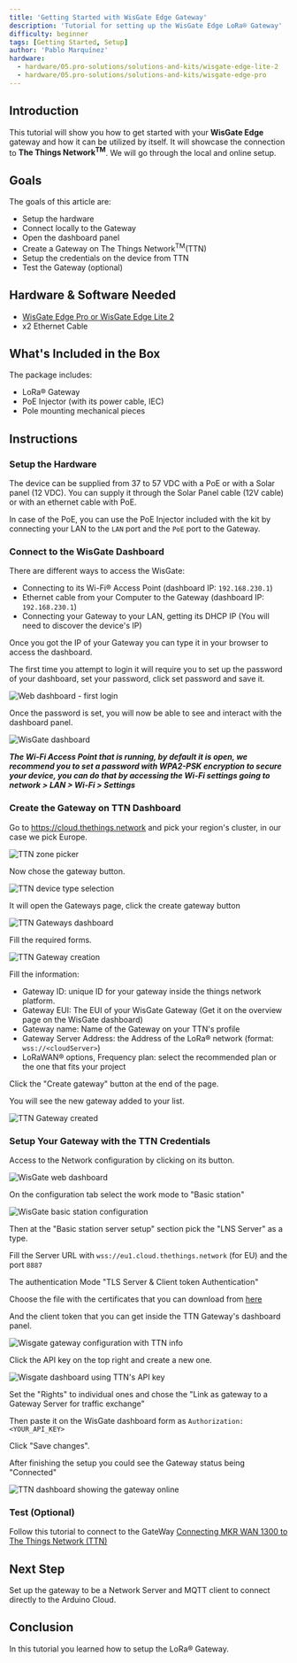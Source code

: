 ```yaml
---
title: 'Getting Started with WisGate Edge Gateway'
description: 'Tutorial for setting up the WisGate Edge LoRa® Gateway'
difficulty: beginner
tags: [Getting Started, Setup]
author: 'Pablo Marquínez'
hardware:
  - hardware/05.pro-solutions/solutions-and-kits/wisgate-edge-lite-2
  - hardware/05.pro-solutions/solutions-and-kits/wisgate-edge-pro
---
```


## Introduction

This tutorial will show you how to get started with your **WisGate Edge** gateway and how it can be utilized by itself. It will showcase the connection to **The Things Network<sup>TM</sup>**. We will go through the local and online setup.

## Goals

The goals of this article are:

- Setup the hardware
- Connect locally to the Gateway
- Open the dashboard panel
- Create a Gateway on The Things Network<sup>TM</sup>(TTN)
- Setup the credentials on the device from TTN
- Test the Gateway (optional)

## Hardware & Software Needed

- [WisGate Edge Pro or WisGate Edge Lite 2](https://store.arduino.cc/pages/wisgate-lora-gateways)
- x2 Ethernet Cable

## What's Included in the Box

The package includes:

* LoRa® Gateway
* PoE Injector (with its power cable, IEC)
* Pole mounting mechanical pieces

## Instructions

### Setup the Hardware

The device can be supplied from 37 to 57 VDC with a PoE or with a Solar panel (12 VDC).
You can supply it through the Solar Panel cable (12V cable) or with an ethernet cable with PoE.

In case of the PoE, you can use the PoE Injector included with the kit by connecting your LAN to the `LAN` port and the `PoE` port to the Gateway.

### Connect to the WisGate Dashboard

There are different ways to access the WisGate:

* Connecting to its Wi-Fi® Access Point (dashboard IP: `192.168.230.1`)
* Ethernet cable from your Computer to the Gateway (dashboard IP: `192.168.230.1`)
* Connecting your Gateway to your LAN, getting its DHCP IP (You will need to discover the device's IP)

Once you got the IP of your Gateway you can type it in your browser to access the dashboard.

The first time you attempt to login it will require you to set up the password of your dashboard, set your password, click set password and save it.

![Web dashboard - first login](assets/wisgate-dashboard-setPassword.png)

Once the password is set, you will now be able to see and interact with the dashboard panel.

![WisGate dashboard](assets/wisgate-dashboard-overview.png)

***The Wi-Fi Access Point that is running, by default it is open, we recommend you to set a password with WPA2-PSK encryption to secure your device, you can do that by accessing the Wi-Fi settings going to network > LAN > Wi-Fi > Settings***

### Create the Gateway on TTN Dashboard

Go to https://cloud.thethings.network and pick your region's cluster, in our case we pick Europe.

![TTN zone picker](assets/ttn-cluster-pick.png)

Now chose the gateway button.

![TTN device type selection](assets/ttn-overview-picker.png)

It will open the Gateways page, click the create gateway button

![TTN Gateways dashboard](assets/ttn-gateways.png)

Fill the required forms.

![TTN Gateway creation](assets/ttn-add-gateway.png)

Fill the information:

* Gateway ID: unique ID for your gateway inside the things network platform.
* Gateway EUI: The EUI of your WisGate Gateway (Get it on the overview page on the WisGate dashboard)
* Gateway name: Name of the Gateway on your TTN's profile
* Gateway Server Address: the Address of the LoRa® network (format: `wss://<cloudServer>`)
* LoRaWAN® options, Frequency plan: select the recommended plan or the one that fits your project

Click the "Create gateway" button at the end of the page.

You will see the new gateway added to your list.

![TTN Gateway created](assets/ttn-dashboard-gateways.png)

### Setup Your Gateway with the TTN Credentials

Access to the Network configuration by clicking on its button.

![WisGate web dashboard](assets/wisgate-dashboard-configuration.png)

On the configuration tab select the work mode to "Basic station"

![WisGate basic station configuration](assets/wisgate-basic-setup.png)

Then at the "Basic station server setup" section pick the "LNS Server" as a type.

Fill the Server URL with `wss://eu1.cloud.thethings.network` (for EU) and the port `8887`

The authentication Mode "TLS Server & Client token Authentication"

Choose the file with the certificates that you can download from [here](https://letsencrypt.org/certs/isrgrootx1.pem)

And the client token that you can get inside the TTN Gateway's dashboard panel. 

![Wisgate gateway configuration with TTN info](assets/ttn-gateway-dashboard-server.png)

Click the API key on the top right and create a new one.

![Wisgate dashboard using TTN's API key](assets/ttn-api-key.png)

Set the "Rights" to individual ones and chose the "Link as gateway to a Gateway Server for traffic exchange"

Then paste it on the WisGate dashboard form as `Authorization: <YOUR_API_KEY>`

Click "Save changes".

After finishing the setup you could see the Gateway status being "Connected"

![TTN dashboard showing the gateway online](assets/ttn-gateway-connected.png)

### Test (Optional)

Follow this tutorial to connect to the GateWay [Connecting MKR WAN 1300 to The Things Network (TTN)](https://docs.arduino.cc/tutorials/mkr-wan-1300/the-things-network)

## Next Step

Set up the gateway to be a Network Server and MQTT client to connect directly to the Arduino Cloud.

## Conclusion

In this tutorial you learned how to setup the LoRa® Gateway.